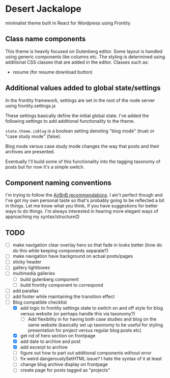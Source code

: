 # Desert Jackalope

minimalist theme built in React for Wordpress using Frontity

## Class name components

This theme is heavily focused on Gutenberg editor. Some layout is handled using generic components like columns etc. The styling is determined using additional CSS classes that are added in the editor. Classes such as:

- resume (for resume download button)

## Additional values added to global state/settings

In the frontity framework, settings are set in the root of the node server using frontity.settings.js

These settings basically define the initial global state. I've added the following settings to add additional functionality to the theme.

`state.theme.isBlog` is a boolean setting denoting "blog mode" (true) or "case study mode" (false).

Blog mode versus case study mode changes the way that posts and their archives are presented.

Eventually I'll build some of this functionality into the tagging taxonomy of posts but for now it's a simple switch.

## Component naming conventions

I'm trying to follow the [AirBnB recommendations](https://github.com/airbnb/javascript/tree/master/react#basic-rules). I ain't perfect though and I've got my own personal taste so that's probably going to be reflected a bit in things. Let me know what you think, if you have suggestions for better ways to do things. I'm always interested in hearing more elegant ways of approaching my syntax/structure😊

## TODO

- [ ] make navigation clear overlay hero so that fade in looks better (how do do this while keeping components separate?)
- [ ] make navigation have background on actual posts/pages
- [ ] sticky header
- [ ] gallery lightboxes
- [ ] multimedia galleries
  - [ ] build gutenberg component
  - [ ] build frontity component to correspond
- [ ] add parallax
- [ ] add footer while maintaining the transition effect
- [ ] Blog compatible checklist
  - [x] add logic to frontity settings state to switch on and off style for blog versus website (or perhaps handle this via taxonomy?)
    - [ ] Add flexibility in for having both case studies and blog on the same website (basically set up taxonomy to be useful for styling presentation for project versus regular blog posts etc)
  - [x] get rid of hero section on frontpage
  - [x] add date to archive and post
  - [x] add excerpt to archive
  - [ ] figure out how to part out additional components without error
  - [ ] fix weird dangerouslySetHTML issue? I hate the syntax of it at least
  - [ ] change blog archive display on frontpage
  - [ ] create page for posts tagged as "projects"
